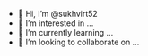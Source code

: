 - 👋 Hi, I’m @sukhvirt52
- 👀 I’m interested in ...
- 🌱 I’m currently learning ...
- 💞️ I’m looking to collaborate on ...

<!---
sukhvirt52/sukhvirt52 is a ✨ special ✨ repository because its `README.md` (this file) appears on your GitHub profile.
You can click the Preview link to take a look at your changes.
--->
